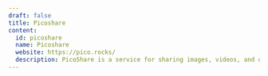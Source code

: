 ```yaml
---
draft: false
title: Picoshare
content:
  id: picoshare
  name: Picoshare
  website: https://pico.rocks/
  description: PicoShare is a service for sharing images, videos, and other files.
---
```

